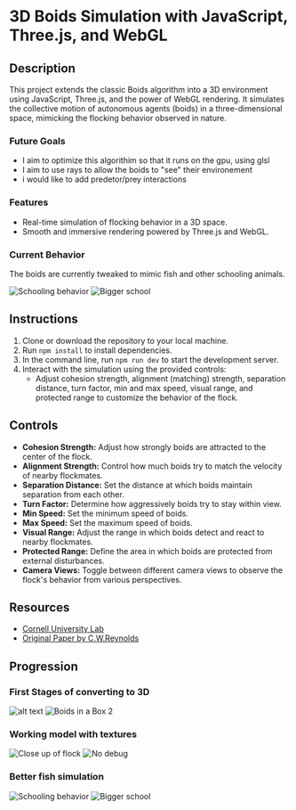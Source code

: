# 3D Boids Simulation with JavaScript, Three.js, and WebGL

## Description
This project extends the classic Boids algorithm into a 3D environment using JavaScript, Three.js, and the power of WebGL rendering. It simulates the collective motion of autonomous agents (boids) in a three-dimensional space, mimicking the flocking behavior observed in nature.

### Future Goals
- I aim to optimize this algorithim so that it runs on the gpu, using glsl
- I aim to use rays to allow the boids to "see" their environement
- i would like to add predetor/prey interactions

### Features
- Real-time simulation of flocking behavior in a 3D space.
- Smooth and immersive rendering powered by Three.js and WebGL.

### Current Behavior
The boids are currently tweaked to mimic fish and other schooling animals.

![Schooling behavior](./static/img/Capture6.PNG)
![Bigger school](./static/img/Capture7.PNG)



## Instructions
1. Clone or download the repository to your local machine.
2. Run `npm install` to install dependencies.
3. In the command line, run `npm run dev` to start the development server.
4. Interact with the simulation using the provided controls:
    - Adjust cohesion strength, alignment (matching) strength, separation distance, turn factor, min and max speed, visual range, and protected range to customize the behavior of the flock.
    

## Controls
- **Cohesion Strength:** Adjust how strongly boids are attracted to the center of the flock.
- **Alignment Strength:** Control how much boids try to match the velocity of nearby flockmates.
- **Separation Distance:** Set the distance at which boids maintain separation from each other.
- **Turn Factor:** Determine how aggressively boids try to stay within view.
- **Min Speed:** Set the minimum speed of boids.
- **Max Speed:** Set the maximum speed of boids.
- **Visual Range:** Adjust the range in which boids detect and react to nearby flockmates.
- **Protected Range:** Define the area in which boids are protected from external disturbances.
- **Camera Views:** Toggle between different camera views to observe the flock's behavior from various perspectives.

## Resources
- [Cornell University Lab](https://people.ece.cornell.edu/land/courses/ece4760/labs/s2021/Boids/Boids.html)
- [Original Paper by C.W.Reynolds](https://www.cs.toronto.edu/~dt/siggraph97-course/cwr87/)

## Progression
### First Stages of converting to 3D
![alt text](./static/img/Capture.PNG)
![Boids in a Box 2](./static/img/Capture2.PNG)
<!-- ![Boids Simulation](./static/img/Capture.png) -->
### Working model with textures
![Close up of flock](./static/img/Capture4.PNG)
![No debug](./static/img/Capture5.PNG)

### Better fish simulation
![Schooling behavior](./static/img/Capture6.PNG)
![Bigger school](./static/img/Capture7.PNG)